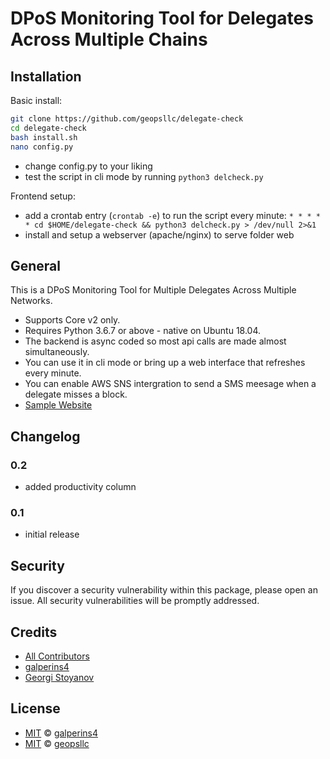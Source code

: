 # DPoS Monitoring Tool for Delegates Across Multiple Chains

## Installation

Basic install:
```sh
git clone https://github.com/geopsllc/delegate-check
cd delegate-check
bash install.sh
nano config.py
```
- change config.py to your liking
- test the script in cli mode by running ```python3 delcheck.py```

Frontend setup:
- add a crontab entry (```crontab -e```) to run the script every minute:
```* * * * * cd $HOME/delegate-check && python3 delcheck.py > /dev/null 2>&1```
- install and setup a webserver (apache/nginx) to serve folder web

## General

This is a DPoS Monitoring Tool for Multiple Delegates Across Multiple Networks.
- Supports Core v2 only.
- Requires Python 3.6.7 or above - native on Ubuntu 18.04.
- The backend is async coded so most api calls are made almost simultaneously.
- You can use it in cli mode or bring up a web interface that refreshes every minute. 
- You can enable AWS SNS intergration to send a SMS meesage when a delegate misses a block.
- [Sample Website](http://dashboard.geops.net)

## Changelog

### 0.2

- added productivity column

### 0.1

- initial release

## Security

If you discover a security vulnerability within this package, please open an issue. All security vulnerabilities will be promptly addressed.

## Credits

- [All Contributors](../../contributors)
- [galperins4](https://github.com/galperins4)
- [Georgi Stoyanov](https://github.com/geopsllc)

## License

- [MIT](LICENSE) © [galperins4](https://github.com/galperins4)
- [MIT](LICENSE) © [geopsllc](https://github.com/geopsllc)

